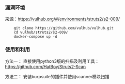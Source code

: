 ### 漏洞环境

来源：https://vulhub.org/#/environments/struts2/s2-009/

```
    git clone https://github.com/vulhub/vulhub.git 
    cd vulhub/struts2/s2-009/
    docker-compose up -d
```

### 使用和利用

方法一：
    直接使用python3版的扫描及利用工具：
    https://github.com/HatBoy/Struts2-Scan

方法二：
    安装burpsuite的插件并使用scanner模块扫描
